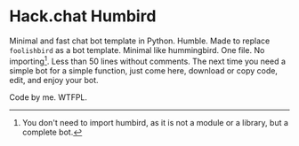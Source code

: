 # Hack.chat Humbird

Minimal and fast chat bot template in Python.
Humble. Made to replace `foolishbird` as a bot template. Minimal like hummingbird.
One file. No importing[^1]. Less than 50 lines without comments.
The next time you need a simple bot for a simple function, just come here, download or copy code, edit, and enjoy your bot.

Code by me. WTFPL.

[^1]: You don't need to import humbird, as it is not a module or a library, but a complete bot.
